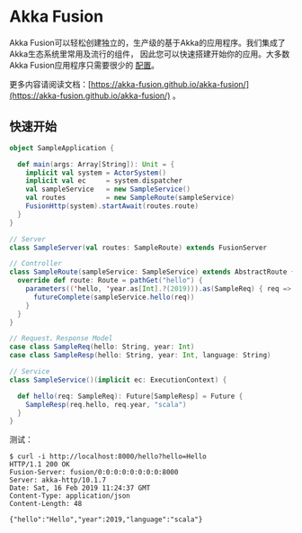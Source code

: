 # Akka Fusion

Akka Fusion可以轻松创建独立的，生产级的基于Akka的应用程序。我们集成了Akka生态系统里常用及流行的组件，
因此您可以快速搭建开始你的应用。大多数Akka Fusion应用程序只需要很少的 [配置](https://lightbend.github.io/config/)。

更多内容请阅读文档：[https://akka-fusion.github.io/akka-fusion/](https://akka-fusion.github.io/akka-fusion/) 。

## 快速开始

```scala
object SampleApplication {

  def main(args: Array[String]): Unit = {
    implicit val system = ActorSystem()
    implicit val ec     = system.dispatcher
    val sampleService   = new SampleService()
    val routes          = new SampleRoute(sampleService)
    FusionHttp(system).startAwait(routes.route)
  }
}

// Server
class SampleServer(val routes: SampleRoute) extends FusionServer

// Controller
class SampleRoute(sampleService: SampleService) extends AbstractRoute {
  override def route: Route = pathGet("hello") {
    parameters(('hello, 'year.as[Int].?(2019))).as(SampleReq) { req =>
      futureComplete(sampleService.hello(req))
    }
  }
}

// Request、Response Model
case class SampleReq(hello: String, year: Int)
case class SampleResp(hello: String, year: Int, language: String)

// Service
class SampleService()(implicit ec: ExecutionContext) {

  def hello(req: SampleReq): Future[SampleResp] = Future {
    SampleResp(req.hello, req.year, "scala")
  }
}
```

测试：
```
$ curl -i http://localhost:8000/hello?hello=Hello
HTTP/1.1 200 OK
Fusion-Server: fusion/0:0:0:0:0:0:0:0:8000
Server: akka-http/10.1.7
Date: Sat, 16 Feb 2019 11:24:37 GMT
Content-Type: application/json
Content-Length: 48

{"hello":"Hello","year":2019,"language":"scala"}
```
